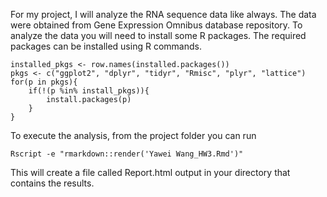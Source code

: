 For my project, I will analyze the RNA sequence data like always. The data were obtained from Gene Expression Omnibus database repository.
To analyze the data you will need to install some R packages. The required packages can be installed using R commands.
```
installed_pkgs <- row.names(installed.packages())
pkgs <- c("ggplot2", "dplyr", "tidyr", "Rmisc", "plyr", "lattice")
for(p in pkgs){
	if(!(p %in% install_pkgs)){
		install.packages(p)
	}
}
```
To execute the analysis, from the project folder you can run
```
Rscript -e "rmarkdown::render('Yawei Wang_HW3.Rmd')"
```
This will create a file called Report.html output in your directory that contains the results.

